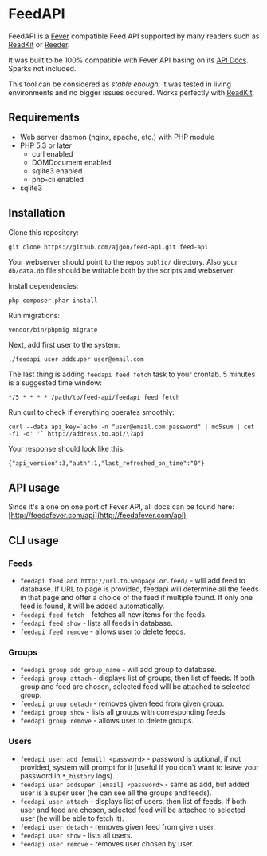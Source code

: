 # FeedAPI

FeedAPI is a [Fever](http://feedafever.com/) compatible Feed API supported by many readers such as [ReadKit](http://readkitapp.com/) or [Reeder](http://reederapp.com/).

It was built to be 100% compatible with Fever API basing on its [API Docs](http://feedafever.com/api). Sparks not included.

This tool can be considered as _stable enough_, it was tested in living environments and no bigger issues occured. Works perfectly with [ReadKit](http://readkitapp.com/).

## Requirements

* Web server daemon (nginx, apache, etc.) with PHP module
* PHP 5.3 or later
    * curl enabled
    * DOMDocument enabled
    * sqlite3 enabled
    * php-cli enabled
* sqlite3

## Installation

Clone this repository:

    git clone https://github.com/ajgon/feed-api.git feed-api

Your webserver should point to the repos `public/` directory. Also your `db/data.db` file should be writable both by the scripts and webserver. 

Install dependencies:

    php composer.phar install

Run migrations:

    vendor/bin/phpmig migrate

Next, add first user to the system:

    ./feedapi user addsuper user@email.com

The last thing is adding `feedapi feed fetch` task to your crontab. 5 minutes is a suggested time window:

    */5 * * * * /path/to/feed-api/feedapi feed fetch

Run curl to check if everything operates smoothly:

    curl --data api_key=`echo -n "user@email.com:password" | md5sum | cut -f1 -d' '` http://address.to.api/\?api

Your response should look like this:

    {"api_version":3,"auth":1,"last_refreshed_on_time":"0"}

## API usage

Since it's a one on one port of Fever API, all docs can be found here: [http://feedafever.com/api](http://feedafever.com/api).

## CLI usage

### Feeds

* `feedapi feed add http://url.to.webpage.or.feed/` - will add feed to database. If URL to page is provided, feedapi will determine all the feeds in that page and offer a choice of the feed if multiple found. If only one feed is found, it will be added automatically.
* `feedapi feed fetch` - fetches all new items for the feeds.
* `feedapi feed show` - lists all feeds in database.
* `feedapi feed remove` - allows user to delete feeds.

### Groups

* `feedapi group add group_name` - will add group to database.
* `feedapi group attach` - displays list of groups, then list of feeds. If both group and feed are chosen, selected feed will be attached to selected group.
* `feedapi group detach` - removes given feed from given group.
* `feedapi group show` - lists all groups with corresponding feeds.
* `feedapi group remove` - allows user to delete groups.

### Users

* `feedapi user add [email] <password>` - password is optional, if not provided, system will prompt for it (useful if you don't want to leave your password in `*_history` logs).
* `feedapi user addsuper [email] <password>` - same as add, but added user is a super user (he can see all the groups and feeds).
* `feedapi user attach` - displays list of users, then list of feeds. If both user and feed are chosen, selected feed will be attached to selected user (he will be able to fetch it).
* `feedapi user detach` - removes given feed from given user.
* `feedapi user show` - lists all users.
* `feedapi user remove` - removes user chosen by user.
